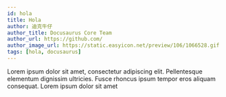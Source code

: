 ```yaml
---
id: hola
title: Hola
author: 迪克牛仔
author_title: Docusaurus Core Team
author_url: https://github.com/
author_image_url: https://static.easyicon.net/preview/106/1066528.gif
tags: [hola, docusaurus]
---
```


Lorem ipsum dolor sit amet, consectetur adipiscing elit. Pellentesque elementum dignissim ultricies. Fusce rhoncus ipsum tempor eros aliquam consequat. Lorem ipsum dolor sit amet
